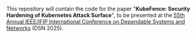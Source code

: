 This repository will contain the code for the paper "**KubeFence: Security Hardening of Kubernetes Attack Surface**", to be presented at the [55th Annual IEEE/IFIP International Conference on Dependable Systems and Networks](https://dsn2025.github.io/) (DSN 2025).
